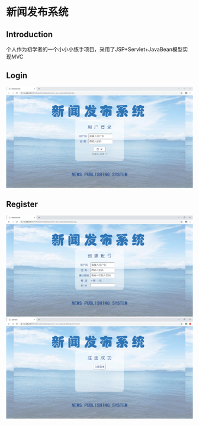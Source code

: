 # 新闻发布系统

Introduction
-------------
个人作为初学者的一个小小小练手项目，采用了JSP+Servlet+JavaBean模型实现MVC

Login
--------
![](https://github.com/Maxwell-L/NewsPublishingSystem/blob/master/display/loginPage.png "登录界面")

Register
---------
![](https://github.com/Maxwell-L/NewsPublishingSystem/blob/master/display/registerPage.png "注册界面")
![](https://github.com/Maxwell-L/NewsPublishingSystem/blob/master/display/registerSuccessfulPage.png "注册成功界面")